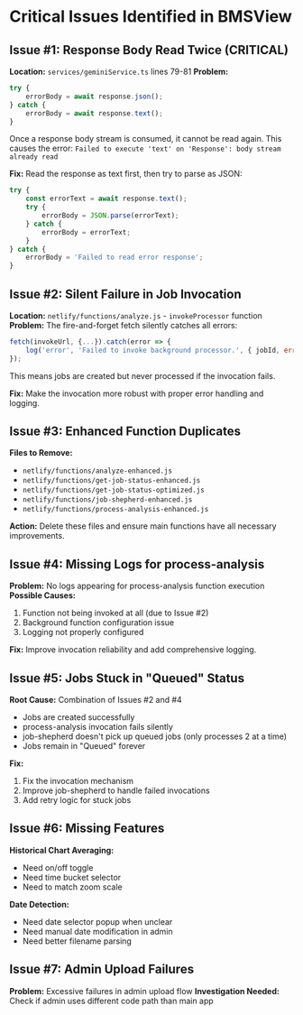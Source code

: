 # Critical Issues Identified in BMSView

## Issue #1: Response Body Read Twice (CRITICAL)
**Location:** `services/geminiService.ts` lines 79-81
**Problem:** 
```typescript
try { 
    errorBody = await response.json(); 
} catch { 
    errorBody = await response.text(); 
}
```
Once a response body stream is consumed, it cannot be read again. This causes the error:
`Failed to execute 'text' on 'Response': body stream already read`

**Fix:** Read the response as text first, then try to parse as JSON:
```typescript
try {
    const errorText = await response.text();
    try {
        errorBody = JSON.parse(errorText);
    } catch {
        errorBody = errorText;
    }
} catch {
    errorBody = 'Failed to read error response';
}
```

## Issue #2: Silent Failure in Job Invocation
**Location:** `netlify/functions/analyze.js` - `invokeProcessor` function
**Problem:** The fire-and-forget fetch silently catches all errors:
```javascript
fetch(invokeUrl, {...}).catch(error => {
    log('error', 'Failed to invoke background processor.', { jobId, errorMessage: error.message });
});
```
This means jobs are created but never processed if the invocation fails.

**Fix:** Make the invocation more robust with proper error handling and logging.

## Issue #3: Enhanced Function Duplicates
**Files to Remove:**
- `netlify/functions/analyze-enhanced.js`
- `netlify/functions/get-job-status-enhanced.js`
- `netlify/functions/get-job-status-optimized.js`
- `netlify/functions/job-shepherd-enhanced.js`
- `netlify/functions/process-analysis-enhanced.js`

**Action:** Delete these files and ensure main functions have all necessary improvements.

## Issue #4: Missing Logs for process-analysis
**Problem:** No logs appearing for process-analysis function execution
**Possible Causes:**
1. Function not being invoked at all (due to Issue #2)
2. Background function configuration issue
3. Logging not properly configured

**Fix:** Improve invocation reliability and add comprehensive logging.

## Issue #5: Jobs Stuck in "Queued" Status
**Root Cause:** Combination of Issues #2 and #4
- Jobs are created successfully
- process-analysis invocation fails silently
- job-shepherd doesn't pick up queued jobs (only processes 2 at a time)
- Jobs remain in "Queued" forever

**Fix:** 
1. Fix the invocation mechanism
2. Improve job-shepherd to handle failed invocations
3. Add retry logic for stuck jobs

## Issue #6: Missing Features
**Historical Chart Averaging:**
- Need on/off toggle
- Need time bucket selector
- Need to match zoom scale

**Date Detection:**
- Need date selector popup when unclear
- Need manual date modification in admin
- Need better filename parsing

## Issue #7: Admin Upload Failures
**Problem:** Excessive failures in admin upload flow
**Investigation Needed:** Check if admin uses different code path than main app